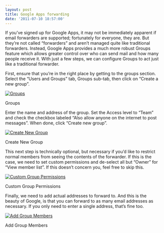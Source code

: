 ```yaml
---
layout: post
title: Google Apps forwarding
date: '2011-07-10 18:57:00'
---
```



If you’ve signed up for Google Apps, it may not be immediately apparent if email forwarders are supported; fortunately for everyone, they are. But they’re not called “forwarders” and aren’t managed quite like traditional forwarders. Instead, Google Apps provides a much more robust Groups feature which allows greater control over who can send mail and how many people receive it. With just a few steps, we can configure Groups to act just like a traditional forwarder.

First, ensure that you’re in the right place by getting to the groups section. Select the “Users and Groups” tab, Groups sub-tab, then click on “Create a new group”.

[![Groups](http://static.ideaexcursion.com/wp-content/uploads/2010/01/groups-300x113.png "Groups")](http://static.ideaexcursion.com/wp-content/uploads/2010/01/groups.png)

Groups

Enter the name and address of the group. Set the Access level to “Team” and check the checkbox labeled “Also allow anyone on the internet to post messages”. When done, click “Create new group”.

[![Create New Group](http://static.ideaexcursion.com/wp-content/uploads/2010/01/create-new-group-300x276.png "Create New Group")](http://static.ideaexcursion.com/wp-content/uploads/2010/01/create-new-group.png)

Create New Group

This next step is technically optional, but necessary if you’d like to restrict normal members from seeing the contents of the forwarder. If this is the case, we need to set custom permissions and de-select all but “Owner” for “View member list”. If this doesn’t concern you, feel free to skip this.

[![Custom Group Permissions](http://static.ideaexcursion.com/wp-content/uploads/2010/01/group-permissions-300x206.png "Custom Group Permissions")](http://static.ideaexcursion.com/wp-content/uploads/2010/01/group-permissions.png)

Custom Group Permissions

Finally, we need to add actual addresses to forward to. And this is the beauty of Google, is that you can forward to as many email addresses as necessary. If you only need to enter a single address, that’s fine too.

[![Add Group Members](http://static.ideaexcursion.com/wp-content/uploads/2010/01/add-group-members-300x226.png "Add Group Members")](http://static.ideaexcursion.com/wp-content/uploads/2010/01/add-group-members.png)

Add Group Members

